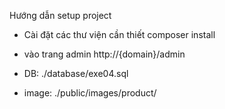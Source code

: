 Hướng dẫn setup project
* Cài đặt các thư viện cần thiết composer install
* vào trang admin http://{domain}/admin 

* DB: ./database/exe04.sql

* image: ./public/images/product/
